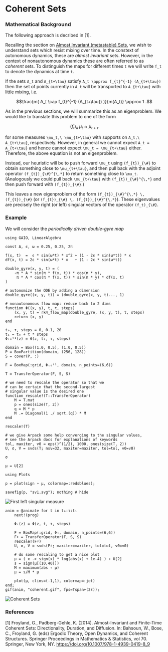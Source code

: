 # Coherent Sets

### Mathematical Background

The following approach is decribed in [1]. 

Recalling the section on [Almost Invariant (metastable) Sets](@ref), we wish to understand sets which resist mixing over time. In the constext of autonomous dynamics, these are _almost invariant_ sets. However, in the context of nonautonomous dynamics these are often referred to as _coherent_ sets. To distinguish the maps for different times `t` we will write ``f_t`` to denote the dynamics at time ``t``. 

If the sets ``A_t`` and ``A_{t+\tau}`` satisfy ``A_t \approx f_{t}^{-1} (A_{t+\tau})`` then the set of points currently in ``A_t`` will be transported to ``A_{t+\tau}`` with little mixing, i.e. 
```math
\frac{m( A_t \cap f_{t}^{-1} (A_{t+\tau}) )}{m(A_t)} \approx 1 .
```
As in the previous sections, we will summarize this as an eigenproblem. We would like to translate this problem to one of the form 
```math
(f_t)_{\#}\,\mu_t \approx \mu_{t+\tau}
``` 
for some measures ``\mu_t,\ \mu_{t+\tau}`` with supports on ``A_t,\ A_{t+\tau}``, respectively. However, in general we cannot expect ``A_t = A_{t+\tau}`` and hence cannot expect ``\mu_t = \mu_{t+\tau}`` either. Therefore, the above equation is not an eigenproblem. 

Instead, our heuristic will be to push forward ``\mu_t`` using ``(f_{t})_{\#}`` to obtain something close to ``\mu_{t+\tau}``, and then pull back with the adjoint operator ``(f_{t})_{\#}^{\,*}`` to return something close to ``\mu_t``. (Analogously we could pull back ``\mu_{t+\tau}`` with ``(f_{t})_{\#}^{\,*}`` and then push forward with ``(f_{t})_{\#}``.) 

This leaves a new eigenproblem of the form ``(f_{t})_{\#}^{\,*} \, (f_{t})_{\#}`` (or ``(f_{t})_{\#} \, (f_{t})_{\#}^{\,*}``). These eigenvalues are precisely the right (or left) singular vectors of the operator ``(f_t)_{\#}``. 

### Example

We will consider the _periodically driven double-gyre map_

```@example 1
using GAIO, LinearAlgebra

const A, ϵ, ω = 0.25, 0.25, 2π

f(x, t)  =  ϵ * sin(ω*t) * x^2 + (1 - 2ϵ * sin(ω*t)) * x
df(x, t) = 2ϵ * sin(ω*t) * x   + (1 - 2ϵ * sin(ω*t))

double_gyre(x, y, t) = (
    -π * A * sin(π * f(x, t)) * cos(π * y),
     π * A * cos(π * f(x, t)) * sin(π * y) * df(x, t)
)

# autonomize the ODE by adding a dimension
double_gyre((x, y, t)) = (double_gyre(x, y, t)..., 1)

# nonautonomous flow map: reduce back to 2 dims
function Φ((x, y), t, τ, steps)
    (x, y, t) = rk4_flow_map(double_gyre, (x, y, t), τ, steps)
    return (x, y)
end
```

```@example 1
t₀, τ, steps = 0, 0.1, 20
t₁ = t₀ + τ * steps
Φₜ₀ᵗ¹(z) = Φ(z, t₀, τ, steps)

domain = Box((1.0, 0.5), (1.0, 0.5))
P = BoxPartition(domain, (256, 128))
S = cover(P, :)

F = BoxMap(:grid, Φₜ₀ᵗ¹, domain, n_points=(6,6))

T = TransferOperator(F, S, S)

# we need to rescale the operator so that we
# can be certain that the second-largest 
# singular value is the desired one
function rescale!(T::TransferOperator)
    M = T.mat
    p = ones(size(T, 2))
    q = M * p
    M .= Diagonal(1 ./ sqrt.(q)) * M
end

rescale!(T)

# we give Arpack some help converging to the singular values,
# see the Arpack docs for explanations of keywords
tol, maxiter, v0 = eps()^(1/2), 1000, ones(size(T, 2))
U, σ, V = svds(T; nsv=32, maxiter=maxiter, tol=tol, v0=v0)

σ
```

```@example 1
μ = U[2]
```

```@example 1
using Plots

p = plot(sign ∘ μ, colormap=:redsblues);

savefig(p, "sv1.svg"); nothing # hide
```

![First left singular measure](sv1.svg)

```@example 1
anim = @animate for t in t₀:τ:t₁
    next!(prog)

    Φₜ(z) = Φ(z, t, τ, steps)

    F = BoxMap(:grid, Φₜ, domain, n_points=(6,6))
    F♯ = TransferOperator(F, S, S)
    rescale!(F♯)
    U, σ, V = svds(F♯; maxiter=maxiter, tol=tol, v0=v0)

    # do some rescaling to get a nice plot
    μ = ( x -> sign(x) * log(abs(x) + 1e-4) ) ∘ U[2]
    s = sign(μ[(10,40)])
    M = maximum(abs ∘ μ)
    μ = s/M * μ

    plot(μ, clims=(-1,1), colormap=:jet)
end;
gif(anim, "coherent.gif", fps=Tspan÷(2τ));
```

![Coherent Sets](coherent.gif)


### References

[1] Froyland, G., Padberg-Gehle, K. (2014). Almost-Invariant and Finite-Time Coherent Sets: Directionality, Duration, and Diffusion. In: Bahsoun, W., Bose, C., Froyland, G. (eds) Ergodic Theory, Open Dynamics, and Coherent Structures. Springer Proceedings in Mathematics & Statistics, vol 70. Springer, New York, NY. https://doi.org/10.1007/978-1-4939-0419-8_9
